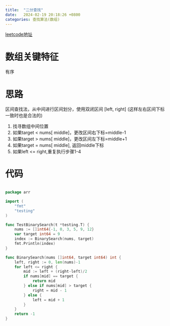 ```yaml
---
title:  "二分查找"
date:   2024-02-19 20:18:26 +0800
categories: 查找算法(数组)
---
```

[leetcode地址](https://leetcode.cn/problems/binary-search/description/)

# 数组关键特征
有序


# 思路
区间查找法，从中间进行区间划分，使用双闭区间 [left, right] (这样左右区间下标一致时也是合法的)
1. 找寻数组中间位置
2. 如果target < nums[ middle]，更改区间右下标=middle-1
3. 如果target > nums[ middle]，更改区间左下标=middle+1
4. 如果target = nums[ middle], 返回middle下标
5. 如果left <= right,重复执行步骤1-4

# 代码
```go

package arr

import (
	"fmt"
	"testing"
)

func TestBinarySearch(t *testing.T) {
	nums := []int64{-1, 0, 3, 5, 9, 12}
	var target int64 = 9
	index := BinarySearch(nums, target)
	fmt.Println(index)
}

func BinarySearch(nums []int64, target int64) int {
	left, right := 0, len(nums)-1
	for left <= right {
		mid := left + (right-left)/2
		if nums[mid] == target {
			return mid
		} else if nums[mid] > target {
			right = mid - 1
		} else {
			left = mid + 1
		}
	}
	return -1
}
```
